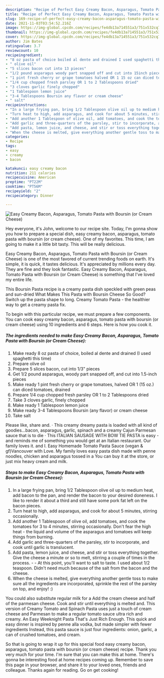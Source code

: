 ```yaml
---
description: "Recipe of Perfect Easy Creamy Bacon, Asparagus, Tomato Pasta with Boursin (or Cream Cheese)"
title: "Recipe of Perfect Easy Creamy Bacon, Asparagus, Tomato Pasta with Boursin (or Cream Cheese)"
slug: 169-recipe-of-perfect-easy-creamy-bacon-asparagus-tomato-pasta-with-boursin-or-cream-cheese
date: 2021-11-03T03:54:52.216Z
image: https://img-global.cpcdn.com/recipes/fe4db13a714551a3/751x532cq70/easy-creamy-bacon-asparagus-tomato-pasta-with-boursin-or-cream-cheese-recipe-main-photo.jpg
thumbnail: https://img-global.cpcdn.com/recipes/fe4db13a714551a3/751x532cq70/easy-creamy-bacon-asparagus-tomato-pasta-with-boursin-or-cream-cheese-recipe-main-photo.jpg
cover: https://img-global.cpcdn.com/recipes/fe4db13a714551a3/751x532cq70/easy-creamy-bacon-asparagus-tomato-pasta-with-boursin-or-cream-cheese-recipe-main-photo.jpg
author: Jim Bates
ratingvalue: 3.7
reviewcount: 10
recipeingredient:
- "8 oz pasta of choice boiled al dente and drained I used spaghetti this time"
- " olive oil"
- "5 slices bacon cut into 13 pieces"
- "1/2 pound asparagus woody part snapped off and cut into 15inch pieces"
- "1 pint fresh cherry or grape tomatoes halved OR 1 15 oz can diced tomatoes drained"
- "1/4 cup chopped fresh parsley OR 1 to 2 Tablespoons dried"
- "3 cloves garlic finely chopped"
- "1 Tablespoon lemon juice"
- "3-4 Tablespoons Boursin any flavor or cream cheese"
- " salt"
recipeinstructions:
- "In a large frying pan, bring 1/2 Tablespoon olive oil up to medium heat, add bacon to the pan, and render the bacon to your desired doneness. I like to render it about a third and still have some pork fat left on the bacon pieces."
- "Turn heat to high, add asparagus, and cook for about 5 minutes, stirring occasionally."
- "Add another 1 Tablespoon of olive oil, add tomatoes, and cook the tomatoes for 3 to 4 minutes, stirring occasionally. Don&#39;t fear the high heat - the liquid and volume of the asparagus and tomatoes will keep things from burning."
- "Add garlic and three-quarters of the parsley, stir to incorporate, and cook until garlic is translucent."
- "Add pasta, lemon juice, and cheese, and stir or toss everything together. Give the cheese a minute or so to melt, stirring a couple of times in the process.   At this point, you&#39;ll want to salt to taste. I used about 1/2 teaspoon. Didn&#39;t need much because of the salt from the bacon and the cheese."
- "When the cheese is melted, give everything another gentle toss to make sure all the ingredients are incorporated, sprinkle the rest of the parsley on top, and enjoy! :)"
categories:
- Recipe
tags:
- easy
- creamy
- bacon

katakunci: easy creamy bacon 
nutrition: 211 calories
recipecuisine: American
preptime: "PT22M"
cooktime: "PT56M"
recipeyield: "2"
recipecategory: Dinner

---
```



![Easy Creamy Bacon, Asparagus, Tomato Pasta with Boursin (or Cream Cheese)](https://img-global.cpcdn.com/recipes/fe4db13a714551a3/751x532cq70/easy-creamy-bacon-asparagus-tomato-pasta-with-boursin-or-cream-cheese-recipe-main-photo.jpg)

Hey everyone, it's John, welcome to our recipe site. Today, I'm gonna show you how to prepare a special dish, easy creamy bacon, asparagus, tomato pasta with boursin (or cream cheese). One of my favorites. This time, I am going to make it a little bit tasty. This will be really delicious.

Easy Creamy Bacon, Asparagus, Tomato Pasta with Boursin (or Cream Cheese) is one of the most favored of current trending foods on earth. It's simple, it is quick, it tastes delicious. It's appreciated by millions every day. They are fine and they look fantastic. Easy Creamy Bacon, Asparagus, Tomato Pasta with Boursin (or Cream Cheese) is something that I've loved my entire life.

This Boursin Pasta recipe is a creamy pasta dish speckled with green peas and sun-dried What Makes This Pasta with Boursin Cheese So Good? Switch up the pasta shape to long. Creamy Tomato Pasta - the healthier way to get a creamy pasta fix.


To begin with this particular recipe, we must prepare a few components. You can cook easy creamy bacon, asparagus, tomato pasta with boursin (or cream cheese) using 10 ingredients and 6 steps. Here is how you cook it.

<!--inarticleads1-->

##### The ingredients needed to make Easy Creamy Bacon, Asparagus, Tomato Pasta with Boursin (or Cream Cheese):

1. Make ready 8 oz pasta of choice, boiled al dente and drained (I used spaghetti this time)
1. Prepare  olive oil
1. Prepare 5 slices bacon, cut into 1/3&#34; pieces
1. Get 1/2 pound asparagus, woody part snapped off, and cut into 1.5-inch pieces
1. Make ready 1 pint fresh cherry or grape tomatoes, halved OR 1 (15 oz.) can diced tomatoes, drained
1. Prepare 1/4 cup chopped fresh parsley OR 1 to 2 Tablespoons dried
1. Take 3 cloves garlic, finely chopped
1. Make ready 1 Tablespoon lemon juice
1. Make ready 3-4 Tablespoons Boursin (any flavor) or cream cheese
1. Take  salt


Please like, share and. · This creamy dreamy pasta is loaded with all kind of goodies…bacon, asparagus, garlic, spinach and a creamy Cajun Parmesan sauce that is to die · This ITALIAN SAUSAGE WITH BOW TIE PASTA is easy - and reminds me of something you would get at an Italian restaurant. Our family loves it. and I. Easy Homemade Tomato Pasta Sauce (vegan &amp; gf)Vancouver with Love. My family loves easy pasta dish made with penne noodles, chicken and asparagus tossed in a You can buy it at the store, or just mix heavy cream and milk. 

<!--inarticleads2-->

##### Steps to make Easy Creamy Bacon, Asparagus, Tomato Pasta with Boursin (or Cream Cheese):

1. In a large frying pan, bring 1/2 Tablespoon olive oil up to medium heat, add bacon to the pan, and render the bacon to your desired doneness. I like to render it about a third and still have some pork fat left on the bacon pieces.
1. Turn heat to high, add asparagus, and cook for about 5 minutes, stirring occasionally.
1. Add another 1 Tablespoon of olive oil, add tomatoes, and cook the tomatoes for 3 to 4 minutes, stirring occasionally. Don&#39;t fear the high heat - the liquid and volume of the asparagus and tomatoes will keep things from burning.
1. Add garlic and three-quarters of the parsley, stir to incorporate, and cook until garlic is translucent.
1. Add pasta, lemon juice, and cheese, and stir or toss everything together. Give the cheese a minute or so to melt, stirring a couple of times in the process.  -  - At this point, you&#39;ll want to salt to taste. I used about 1/2 teaspoon. Didn&#39;t need much because of the salt from the bacon and the cheese.
1. When the cheese is melted, give everything another gentle toss to make sure all the ingredients are incorporated, sprinkle the rest of the parsley on top, and enjoy! :)


You could also substitute regular milk for a Add the cream cheese and half of the parmesan cheese. Cook and stir until everything is melted and. This version of Creamy Tomato and Spinach Pasta uses just a touch of cream cheese and Parmesan to make a regular tomato sauce ultra rich and creamy. An Easy Weeknight Pasta That&#39;s Just Rich Enough. This quick and easy dinner is inspired by penne alla vodka, but made simpler with fewer ingredients Instead, this pasta sauce is just four ingredients: onion, garlic, a can of crushed tomatoes, and cream. 

So that is going to wrap it up for this special food easy creamy bacon, asparagus, tomato pasta with boursin (or cream cheese) recipe. Thank you very much for your time. I'm sure that you can make this at home. There's gonna be interesting food at home recipes coming up. Remember to save this page in your browser, and share it to your loved ones, friends and colleague. Thanks again for reading. Go on get cooking!
